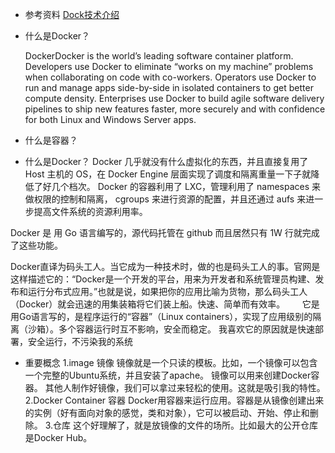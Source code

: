 * 参考资料
 [Dock技术介绍](http://www.csdn.net/article/2014-07-02/2820497-what%27s-docker)

* 什么是Docker？

    DockerDocker is the world’s leading software container platform. Developers use Docker to eliminate “works on my machine” problems when collaborating on code with co-workers. Operators use Docker to run and manage apps side-by-side in isolated containers to get better compute density. Enterprises use Docker to build agile software delivery pipelines to ship new features faster, more securely and with confidence for both Linux and Windows Server apps.
* 什么是容器？

* 什么是Docker？
Docker 几乎就没有什么虚拟化的东西，并且直接复用了 Host 主机的 OS，在 Docker Engine 层面实现了调度和隔离重量一下子就降低了好几个档次。 Docker 的容器利用了  LXC，管理利用了  namespaces 来做权限的控制和隔离，  cgroups 来进行资源的配置，并且还通过  aufs 来进一步提高文件系统的资源利用率。

Docker 是 用 Go 语言编写的，源代码托管在 github 而且居然只有 1W 行就完成了这些功能。

  Docker直译为码头工人。当它成为一种技术时，做的也是码头工人的事。官网是这样描述它的：“Docker是一个开发的平台，用来为开发者和系统管理员构建、发布和运行分布式应用。”也就是说，如果把你的应用比喻为货物，那么码头工人（Docker）就会迅速的用集装箱将它们装上船。快速、简单而有效率。
        它是用Go语言写的，是程序运行的“容器”（Linux containers），实现了应用级别的隔离（沙箱）。多个容器运行时互不影响，安全而稳定。
        我喜欢它的原因就是快速部署，安全运行，不污染我的系统


* 重要概念
1.image 镜像
镜像就是一个只读的模板。比如，一个镜像可以包含一个完整的Ubuntu系统，并且安装了apache。
镜像可以用来创建Docker容器。
其他人制作好镜像，我们可以拿过来轻松的使用。这就是吸引我的特性。
2.Docker Container 容器
Docker用容器来运行应用。容器是从镜像创建出来的实例（好有面向对象的感觉，类和对象），它可以被启动、开始、停止和删除。
3.仓库
这个好理解了，就是放镜像的文件的场所。比如最大的公开仓库是Docker Hub。
